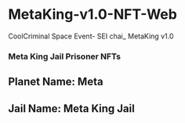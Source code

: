 # MetaKing-v1.0-NFT-Web
CoolCriminal Space Event- SEI chai_ MetaKing v1.0
### Meta King Jail Prisoner NFTs
## Planet Name: Meta
## Jail Name: Meta King Jail
